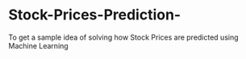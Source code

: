 # Stock-Prices-Prediction-
To get a sample idea of solving how Stock Prices are predicted using Machine Learning 
